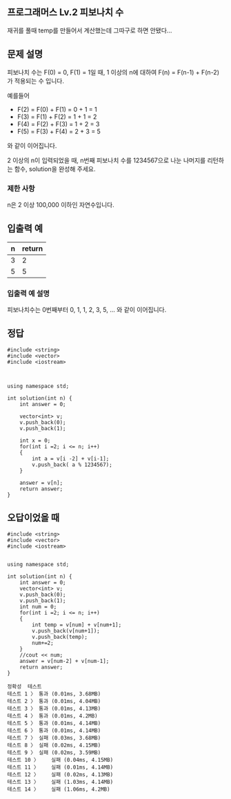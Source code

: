 ## 프로그래머스 Lv.2 피보나치 수
재귀를 풀때 temp를 만들어서 계산했는데 그따구로 하면 안됐다...

## 문제 설명
피보나치 수는 F(0) = 0, F(1) = 1일 때, 1 이상의 n에 대하여 F(n) = F(n-1) + F(n-2) 가 적용되는 수 입니다.

예를들어

- F(2) = F(0) + F(1) = 0 + 1 = 1
- F(3) = F(1) + F(2) = 1 + 1 = 2
- F(4) = F(2) + F(3) = 1 + 2 = 3
- F(5) = F(3) + F(4) = 2 + 3 = 5

와 같이 이어집니다.

2 이상의 n이 입력되었을 때, n번째 피보나치 수를 1234567으로 나눈 나머지를 리턴하는 함수, solution을 완성해 주세요.

### 제한 사항
n은 2 이상 100,000 이하인 자연수입니다.

## 입출력 예
| n |	return|
|---|---|
|3|	2|
|5|	5|

### 입출력 예 설명
피보나치수는 0번째부터 0, 1, 1, 2, 3, 5, ... 와 같이 이어집니다.

## 정답
```
#include <string>
#include <vector>
#include <iostream>



using namespace std;

int solution(int n) {
    int answer = 0;

    vector<int> v;
    v.push_back(0);
    v.push_back(1);
    
    int x = 0;
    for(int i =2; i <= n; i++)
    {
        int a = v[i -2] + v[i-1];
        v.push_back( a % 1234567);
    }
    
    answer = v[n];
    return answer;
}
```

## 오답이었을 때
```
#include <string>
#include <vector>
#include <iostream>


using namespace std;

int solution(int n) {
    int answer = 0;
    vector<int> v;
    v.push_back(0);
    v.push_back(1);
    int num = 0;
    for(int i =2; i <= n; i++)
    {   
        int temp = v[num] + v[num+1];
        v.push_back(v[num+1]);
        v.push_back(temp);
        num+=2;
    }
    //cout << num;
    answer = v[num-2] + v[num-1];
    return answer;
}
```
```
정확성  테스트
테스트 1 〉	통과 (0.01ms, 3.68MB)
테스트 2 〉	통과 (0.01ms, 4.04MB)
테스트 3 〉	통과 (0.01ms, 4.13MB)
테스트 4 〉	통과 (0.01ms, 4.2MB)
테스트 5 〉	통과 (0.01ms, 4.14MB)
테스트 6 〉	통과 (0.01ms, 4.14MB)
테스트 7 〉	실패 (0.03ms, 3.68MB)
테스트 8 〉	실패 (0.02ms, 4.15MB)
테스트 9 〉	실패 (0.02ms, 3.59MB)
테스트 10 〉	실패 (0.04ms, 4.15MB)
테스트 11 〉	실패 (0.01ms, 4.14MB)
테스트 12 〉	실패 (0.02ms, 4.13MB)
테스트 13 〉	실패 (1.03ms, 4.14MB)
테스트 14 〉	실패 (1.06ms, 4.2MB)
```
